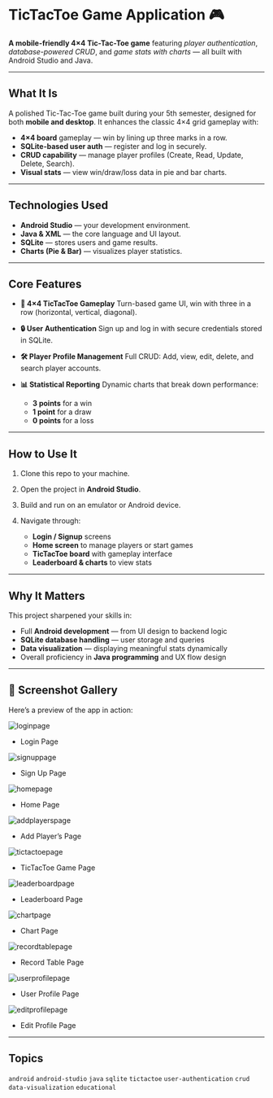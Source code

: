 # TicTacToe Game Application  🎮

**A mobile-friendly 4×4 Tic-Tac-Toe game** featuring *player authentication*, *database-powered CRUD*, and *game stats with charts* — all built with Android Studio and Java.

---

## What It Is

A polished Tic-Tac-Toe game built during your 5th semester, designed for both **mobile and desktop**. It enhances the classic 4×4 grid gameplay with:

* **4×4 board** gameplay — win by lining up three marks in a row.
* **SQLite-based user auth** — register and log in securely.
* **CRUD capability** — manage player profiles (Create, Read, Update, Delete, Search).
* **Visual stats** — view win/draw/loss data in pie and bar charts.

---

## Technologies Used

* **Android Studio** — your development environment.
* **Java & XML** — the core language and UI layout.
* **SQLite** — stores users and game results.
* **Charts (Pie & Bar)** — visualizes player statistics.

---

## Core Features

* **🎨 4×4 TicTacToe Gameplay**
  Turn-based game UI, win with three in a row (horizontal, vertical, diagonal).

* **🔒 User Authentication**
  Sign up and log in with secure credentials stored in SQLite.

* **🛠 Player Profile Management**
  Full CRUD: Add, view, edit, delete, and search player accounts.

* **📊 Statistical Reporting**
  Dynamic charts that break down performance:

  * **3 points** for a win
  * **1 point** for a draw
  * **0 points** for a loss

---

## How to Use It

1. Clone this repo to your machine.
2. Open the project in **Android Studio**.
3. Build and run on an emulator or Android device.
4. Navigate through:

   * **Login / Signup** screens
   * **Home screen** to manage players or start games
   * **TicTacToe board** with gameplay interface
   * **Leaderboard & charts** to view stats

---

## Why It Matters

This project sharpened your skills in:

* Full **Android development** — from UI design to backend logic
* **SQLite database handling** — user storage and queries
* **Data visualization** — displaying meaningful stats dynamically
* Overall proficiency in **Java programming** and UX flow design

---

## 📸 Screenshot Gallery

Here’s a preview of the app in action:

![loginpage](https://github.com/user-attachments/assets/f7ea87d1-bc03-42cf-815a-90e19f875e97)
- Login Page

![signuppage](https://github.com/user-attachments/assets/a93307cc-8ff6-4ab7-ab0d-d0c814418b03)
- Sign Up Page

![homepage](https://github.com/user-attachments/assets/3339466b-4630-4415-aee6-dd5dc2eada0e)
- Home Page

![addplayerspage](https://github.com/user-attachments/assets/778350f7-82ce-4a36-8d53-8e484dbef518)
- Add Player’s Page

![tictactoepage](https://github.com/user-attachments/assets/12579802-de4d-4102-906f-b211b1818eb8)
- TicTacToe Game Page

![leaderboardpage](https://github.com/user-attachments/assets/f63dfdcd-ca3e-4b06-8fe9-a808eef46c4a)
- Leaderboard Page

![chartpage](https://github.com/user-attachments/assets/a569f676-cb32-43ce-9a57-abc539db66d7)
- Chart Page
  
![recordtablepage](https://github.com/user-attachments/assets/4c90f929-2eab-47c8-9701-7423630bb9a9)
- Record Table Page
  
![userprofilepage](https://github.com/user-attachments/assets/efc49d0d-e147-4c19-9965-6c9ebf06b005)
- User Profile Page
  
![editprofilepage](https://github.com/user-attachments/assets/b0748af3-717f-407f-8a7f-c0b1570c37ea)
- Edit Profile Page

---

## Topics

`android` `android-studio` `java` `sqlite` `tictactoe` `user-authentication` `crud` `data-visualization` `educational`
